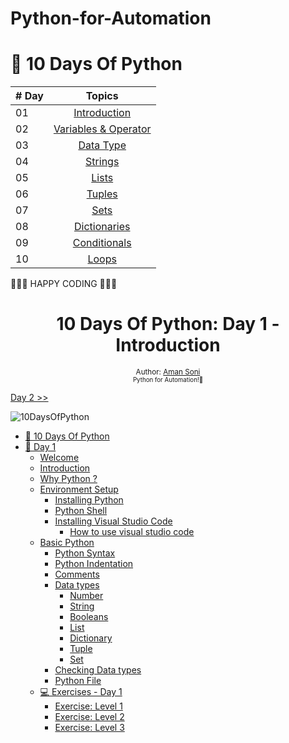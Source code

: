 # Python-for-Automation

# 🐍 10 Days Of Python

|# Day | Topics                                                    |
|------|:---------------------------------------------------------:|
| 01  |  [Introduction](./readme.md)|
| 02  |  [Variables & Operator](./02_Day_Variables_builtin_functions/02_variables_builtin_functions.md)|
| 03  |  [Data Type](./03_Day_Operators/03_operators.md)|
| 04  |  [Strings](./04_Day_Strings/04_strings.md)|
| 05  |  [Lists](./05_Day_Lists/05_lists.md)|
| 06  |  [Tuples](./06_Day_Tuples/06_tuples.md)|
| 07  |  [Sets](./07_Day_Sets/07_sets.md)|
| 08  |  [Dictionaries](./08_Day_Dictionaries/08_dictionaries.md)|
| 09  |  [Conditionals](./09_Day_Conditionals/09_conditionals.md)|
| 10  |  [Loops](./10_Day_Loops/10_loops.md)|

🧡🧡🧡 HAPPY CODING 🧡🧡🧡


<div align="center">
  <h1> 10 Days Of Python: Day 1 - Introduction</h1>
  <sub>Author:
  <a href="https://www.linkedin.com/in/aman-soni-779490153/" target="_blank">Aman Soni</a><br>
  <small> Python for Automation!🧡</small>
  </sub>
</div>


[Day 2 >>](./02_Day_Variables_builtin_functions/02_variables_builtin_functions.md)

![10DaysOfPython](./images/30DaysOfPython_banner3@2x.png)

- [ 🐍  10 Days Of Python](#-10-days-of-python)
- [📘 Day 1](#-day-1)
  - [Welcome](#welcome)
  - [Introduction](#introduction)
  - [Why Python ?](#why-python-)
  - [Environment Setup](#environment-setup)
    - [Installing Python](#installing-python)
    - [Python Shell](#python-shell)
    - [Installing Visual Studio Code](#installing-visual-studio-code)
      - [How to use visual studio code](#how-to-use-visual-studio-code)
  - [Basic Python](#basic-python)
    - [Python Syntax](#python-syntax)
    - [Python Indentation](#python-indentation)
    - [Comments](#comments)
    - [Data types](#data-types)
      - [Number](#number)
      - [String](#string)
      - [Booleans](#booleans)
      - [List](#list)
      - [Dictionary](#dictionary)
      - [Tuple](#tuple)
      - [Set](#set)
    - [Checking Data types](#checking-data-types)
    - [Python File](#python-file)
  - [💻 Exercises - Day 1](#-exercises---day-1)
    - [Exercise: Level 1](#exercise-level-1)
    - [Exercise: Level 2](#exercise-level-2)
    - [Exercise: Level 3](#exercise-level-3)